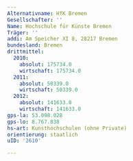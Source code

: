 ```yaml
---
Alternativname: HfK Bremen
Gesellschafter: ''
Name: Hochschule für Künste Bremen
Träger: ''
addi: Am Speicher XI 8, 28217 Bremen
bundesland: Bremen
drittmittel:
  2010:
    absolut: 175734.0
    wirtschaft: 175734.0
  2011:
    absolut: 50339.0
    wirtschaft: 50339.0
  2012:
    absolut: 141633.0
    wirtschaft: 141633.0
gps-la: 53.098.028
gps-lo: 8.767.838
hs-art: Kunsthochschulen (ohne Private)
orientierung: staatlich
uID: '2610'

---
```


